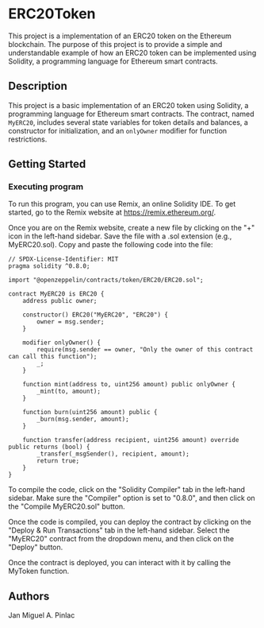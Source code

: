 # ERC20Token
This project is a implementation of an ERC20 token on the Ethereum blockchain. The purpose of this project is to provide a simple and understandable example of how an ERC20 token can be implemented using Solidity, a programming language for Ethereum smart contracts.

## Description
This project is a basic implementation of an ERC20 token using Solidity, a programming language for Ethereum smart contracts. The contract, named `MyERC20`, includes several state variables for token details and balances, a constructor for initialization, and an `onlyOwner` modifier for function restrictions.

## Getting Started
### Executing program
To run this program, you can use Remix, an online Solidity IDE. To get started, go to the Remix website at https://remix.ethereum.org/.

Once you are on the Remix website, create a new file by clicking on the "+" icon in the left-hand sidebar. Save the file with a .sol extension (e.g., MyERC20.sol). Copy and paste the following code into the file:

```
// SPDX-License-Identifier: MIT
pragma solidity ^0.8.0;

import "@openzeppelin/contracts/token/ERC20/ERC20.sol";

contract MyERC20 is ERC20 {
    address public owner;

    constructor() ERC20("MyERC20", "ERC20") {
        owner = msg.sender;
    }

    modifier onlyOwner() {
        require(msg.sender == owner, "Only the owner of this contract can call this function");
        _;
    }

    function mint(address to, uint256 amount) public onlyOwner {
        _mint(to, amount);
    }

    function burn(uint256 amount) public {
        _burn(msg.sender, amount);
    }

    function transfer(address recipient, uint256 amount) override public returns (bool) {
        _transfer(_msgSender(), recipient, amount);
        return true;
    }
}
```
To compile the code, click on the "Solidity Compiler" tab in the left-hand sidebar. Make sure the "Compiler" option is set to "0.8.0", and then click on the "Compile MyERC20.sol" button.

Once the code is compiled, you can deploy the contract by clicking on the "Deploy & Run Transactions" tab in the left-hand sidebar. Select the "MyERC20" contract from the dropdown menu, and then click on the "Deploy" button.

Once the contract is deployed, you can interact with it by calling the MyToken function.

## Authors
Jan Miguel A. Pinlac
